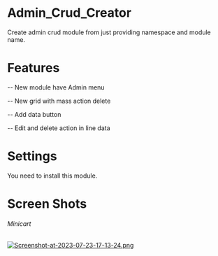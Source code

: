 # Admin_Crud_Creator
Create admin crud module from just providing namespace and module name.

# Features
 -- New module have Admin menu 
 
 -- New grid with mass action delete 
 
 -- Add data button 
 
 -- Edit and delete action in line data


# Settings
You need to install this module.

# Screen Shots

###### Minicart
[![Screenshot-at-2023-07-23-17-13-24.png](https://i.postimg.cc/13wKw8JL/Screenshot-at-2023-07-23-17-13-24.png)](https://postimg.cc/LJ4fM8dT) 
